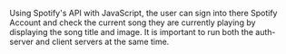 Using Spotify's API with JavaScript, the user can sign into there Spotify Account and check the current song they are currently playing by displaying the song title and image. It is important to run both the auth-server and client servers at the same time. 

